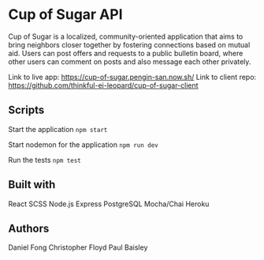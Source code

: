 # Cup of Sugar API

Cup of Sugar is a localized, community-oriented application that aims to bring neighbors closer together by fostering connections based on mutual aid. Users can post offers and requests to a public bulletin board, where other users can comment on posts and also message each other privately.

Link to live app: https://cup-of-sugar.pengin-san.now.sh/
Link to client repo: https://github.com/thinkful-ei-leopard/cup-of-sugar-client

## Scripts

Start the application `npm start`

Start nodemon for the application `npm run dev`

Run the tests `npm test`

## Built with

React
SCSS
Node.js
Express
PostgreSQL
Mocha/Chai
Heroku

## Authors

Daniel Fong
Christopher Floyd
Paul Baisley